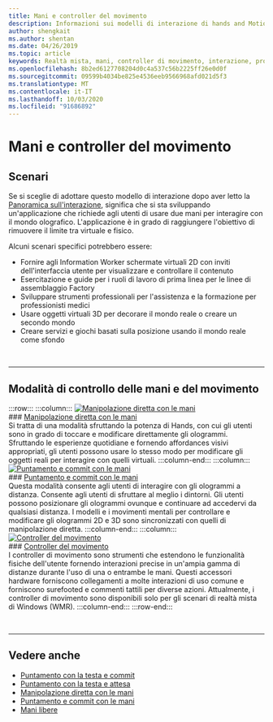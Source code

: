 ```yaml
---
title: Mani e controller del movimento
description: Informazioni sui modelli di interazione di hands and Motion Controllers, che possono rimuovere il limite tra il virtuale e il fisico.
author: shengkait
ms.author: shentan
ms.date: 04/26/2019
ms.topic: article
keywords: Realtà mista, mani, controller di movimento, interazione, progettazione
ms.openlocfilehash: 8b2ed6127708204d0c4a537c56b2225ff26e0d0f
ms.sourcegitcommit: 09599b4034be825e4536eeb9566968afd021d5f3
ms.translationtype: MT
ms.contentlocale: it-IT
ms.lasthandoff: 10/03/2020
ms.locfileid: "91686892"
---
```

# <a name="hands-and-motion-controllers"></a>Mani e controller del movimento
## <a name="scenarios"></a>Scenari
Se si sceglie di adottare questo modello di interazione dopo aver letto la [Panoramica sull'interazione](interaction-fundamentals.md), significa che si sta sviluppando un'applicazione che richiede agli utenti di usare due mani per interagire con il mondo olografico. L'applicazione è in grado di raggiungere l'obiettivo di rimuovere il limite tra virtuale e fisico.

Alcuni scenari specifici potrebbero essere:
* Fornire agli Information Worker schermate virtuali 2D con inviti dell'interfaccia utente per visualizzare e controllare il contenuto
* Esercitazione e guide per i ruoli di lavoro di prima linea per le linee di assemblaggio Factory
* Sviluppare strumenti professionali per l'assistenza e la formazione per professionisti medici  
* Usare oggetti virtuali 3D per decorare il mondo reale o creare un secondo mondo 
* Creare servizi e giochi basati sulla posizione usando il mondo reale come sfondo

<br>

---

## <a name="hands-and-motion-controllers-modalities"></a>Modalità di controllo delle mani e del movimento

:::row:::
    :::column:::
       [![Manipolazione diretta con le mani](images/hands-and-controllers-direct-manipulation.jpg)](direct-manipulation.md)<br>
       ### <a name="direct-manipulation-with-handsbr"></a>[Manipolazione diretta con le mani](direct-manipulation.md)<br>
       Si tratta di una modalità sfruttando la potenza di Hands, con cui gli utenti sono in grado di toccare e modificare direttamente gli ologrammi. Sfruttando le esperienze quotidiane e fornendo affordances visivi appropriati, gli utenti possono usare lo stesso modo per modificare gli oggetti reali per interagire con quelli virtuali.
    :::column-end:::
    :::column:::
       [![Puntamento e commit con le mani](images/hands-and-controllers-point-and-commit.jpg)](point-and-commit.md)<br>
        ### <a name="point-and-commit-with-handsbr"></a>[Puntamento e commit con le mani](point-and-commit.md)<br>
        Questa modalità consente agli utenti di interagire con gli ologrammi a distanza. Consente agli utenti di sfruttare al meglio i dintorni. Gli utenti possono posizionare gli ologrammi ovunque e continuare ad accedervi da qualsiasi distanza. I modelli e i movimenti mentali per controllare e modificare gli ologrammi 2D e 3D sono sincronizzati con quelli di manipolazione diretta.
    :::column-end:::
    :::column:::
       [![Controller del movimento](images/hands-and-controllers-motion-controllers.jpg)](motion-controllers.md)<br>
       ### <a name="motion-controllersbr"></a>[Controller del movimento](motion-controllers.md)<br>
       I controller di movimento sono strumenti che estendono le funzionalità fisiche dell'utente fornendo interazioni precise in un'ampia gamma di distanze durante l'uso di una o entrambe le mani. Questi accessori hardware forniscono collegamenti a molte interazioni di uso comune e forniscono surefooted e commenti tattili per diverse azioni. Attualmente, i controller di movimento sono disponibili solo per gli scenari di realtà mista di Windows (WMR). 
    :::column-end:::
:::row-end:::

<br>

---

## <a name="see-also"></a>Vedere anche
* [Puntamento con la testa e commit](gaze-and-commit.md)
* [Puntamento con la testa e attesa](gaze-and-dwell.md)
* [Manipolazione diretta con le mani](direct-manipulation.md)
* [Puntamento e commit con le mani](point-and-commit.md)
* [Mani libere](hands-free.md)
